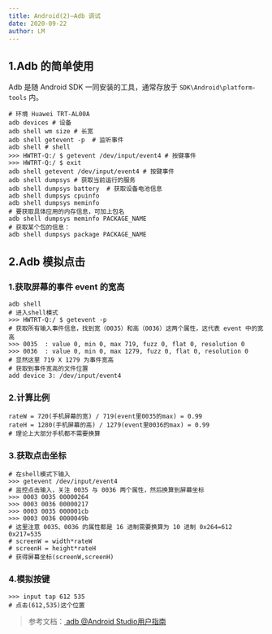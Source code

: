 ```yaml
---
title: Android(2)—Adb 调试
date: 2020-09-22
author: LM
---
```


## 1.Adb 的简单使用

Adb 是随 Android SDK 一同安装的工具，通常存放于 `SDK\Android\platform-tools` 内。

```shell
# 环境 Huawei TRT-AL00A
adb devices # 设备
adb shell wm size # 长宽
adb shell getevent -p  # 监听事件
adb shell # shell
>>> HWTRT-Q:/ $ getevent /dev/input/event4 # 按键事件
>>> HWTRT-Q:/ $ exit
adb shell getevent /dev/input/event4 # 按键事件
adb shell dumpsys # 获取当前运行的服务
adb shell dumpsys battery  # 获取设备电池信息
adb shell dumpsys cpuinfo
adb shell dumpsys meminfo
# 要获取具体应用的内存信息，可加上包名
adb shell dumpsys meminfo PACKAGE_NAME
# 获取某个包的信息：
adb shell dumpsys package PACKAGE_NAME
```

## 2.Adb 模拟点击

### 1.获取屏幕的事件 event 的宽高

```shell
adb shell 
# 进入shell模式
>>> HWTRT-Q:/ $ getevent -p
# 获取所有输入事件信息，找到宽（0035）和高（0036）这两个属性，这代表 event 中的宽高
>>> 0035  : value 0, min 0, max 719, fuzz 0, flat 0, resolution 0
>>> 0036  : value 0, min 0, max 1279, fuzz 0, flat 0, resolution 0
# 显然这里 719 X 1279 为事件宽高
# 获取到事件宽高的文件位置
add device 3: /dev/input/event4
```

### 2.计算比例

```shell
rateW = 720(手机屏幕的宽) / 719(event里0035的max) = 0.99
rateH = 1280(手机屏幕的高) / 1279(event里0036的max) = 0.99
# 理论上大部分手机都不需要换算
```

### 3.获取点击坐标

```shell
# 在shell模式下输入
>>> getevent /dev/input/event4
# 监控点击输入，关注 0035 与 0036 两个属性，然后换算到屏幕坐标
>>> 0003 0035 00000264
>>> 0003 0036 00000217
>>> 0003 0035 000001cb
>>> 0003 0036 0000049b
# 这里注意 0035、0036 的属性都是 16 进制需要换算为 10 进制 0x264=612  0x217=535 
# screenW = width*rateW
# screenH = height*rateH
# 获得屏幕坐标(screenW,screenH)
```

### 4.模拟按键

```shell
>>> input tap 612 535
# 点击(612,535)这个位置
```

> 参考文档：[ adb @Android Studio用户指南 ](https://developer.android.google.cn/studio/command-line/adb)
